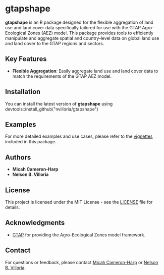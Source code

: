 # gtapshape

**gtapshape** is an R package designed for the flexible aggregation of land use and land cover data specifically tailored for use with the GTAP Agro-Ecological Zones (AEZ) model. This package provides tools to efficiently manipulate and aggregate spatial and country-level data on global land use and land cover to the GTAP regions and sectors.

## Key Features

- **Flexible Aggregation**: Easily aggregate land use and land cover data to match the requirements of the GTAP AEZ model.

## Installation

You can install the latest version of **gtapshape** using devtools::install_github("nvilloria/gtapshape")

## Examples

For more detailed examples and use cases, please refer to the [vignettes](https://github.com/nvilloria/gtapshape/tree/main/vignettes) included in this package.

## Authors

- **Micah Cameron-Harp**
- **Nelson B. Villoria**


## License

This project is licensed under the MIT License - see the [LICENSE](LICENSE) file for details.

## Acknowledgments

- [GTAP](https://www.gtap.agecon.purdue.edu/) for providing the Agro-Ecological Zones model framework.

## Contact

For questions or feedback, please contact [Micah Cameron-Harp](mailto:mcameronharp@ksu.edu) or [Nelson B. Villoria](mailto:nvilloriap@ksu.edu).
